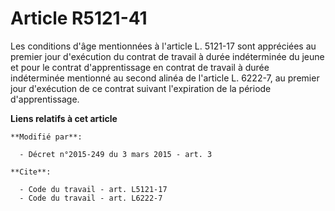# Article R5121-41

Les conditions d'âge mentionnées à l'article L. 5121-17 sont appréciées au premier jour d'exécution du contrat de travail à
durée indéterminée du jeune et pour le contrat d'apprentissage en contrat de travail à durée indéterminée mentionné au second
alinéa de l'article L. 6222-7, au premier jour d'exécution de ce contrat suivant l'expiration de la période d'apprentissage.

**Liens relatifs à cet article**

	**Modifié par**:

	  - Décret n°2015-249 du 3 mars 2015 - art. 3

	**Cite**:

	  - Code du travail - art. L5121-17
	  - Code du travail - art. L6222-7
